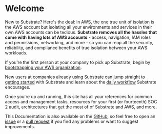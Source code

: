 # Welcome

New to Substrate? Here's the deal: In AWS, the one true unit of isolation is the AWS account but isolating all your environments and services in their own AWS accounts can be tedious. **Substrate removes all the hassles that come with having lots of AWS accounts** - access, navigation, IAM roles and permissions, networking, and more - so you can reap all the security, reliability, and compliance benefits of true isolation between your AWS workloads.

If you're the first person at your company to pick up Substrate, begin by [bootstrapping your AWS organization](bootstrapping/overview.md).

New users at companies already using Substrate can jump straight to [getting started](use/getting-started.md) with Substrate and learn about the [daily workflow](use/daily-workflow.md) Substrate encourages.

Once you're up and running, this site has all your references for common access and management tasks, resources for your first (or fourteenth) SOC 2 audit, architectures that get the most of of Substrate and AWS, and more.

This Documentation is also available on the [GitHub](https://github.com/src-bin/substrate-docs), so feel free to open an [issue](https://github.com/src-bin/substrate-docs/issues) or a [pull request](https://github.com/src-bin/substrate-docs/pulls) if you find any problems or want to suggest improvements.
